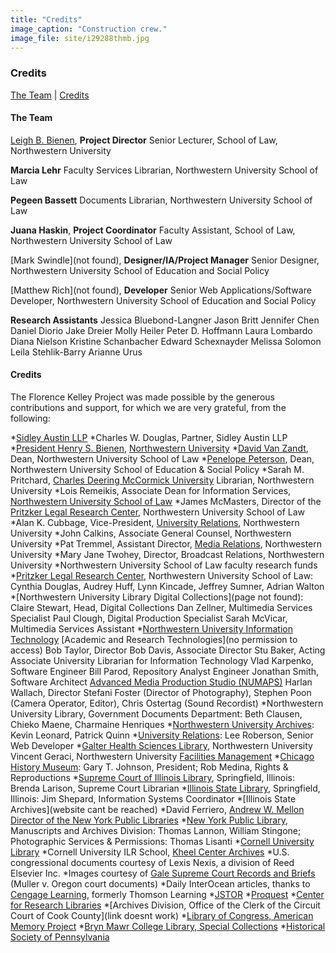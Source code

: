 ```yaml
---
title: "Credits"
image_caption: "Construction crew."
image_file: site/i29288thmb.jpg
---
```


### Credits

[The Team](/about/credits/#team) | [Credits](/about/credits/#credits)


#### The Team
[Leigh B. Bienen](http://homicide.northwestern.edu/about/LeighBienen/), **Project Director**
Senior Lecturer, School of Law, Northwestern University 

**Marcia Lehr**
Faculty Services Librarian, Northwestern University School of Law

**Pegeen Bassett**
Documents Librarian, Northwestern University School of Law

**Juana Haskin**, **Project Coordinator**
Faculty Assistant, School of Law, Northwestern University School of Law

[Mark Swindle](not found), **Designer/IA/Project Manager**
Senior Designer, Northwestern University School of Education and Social Policy

[Matthew Rich](not found), **Developer**
Senior Web Applications/Software Developer, Northwestern University School of Education and Social Policy


**Research Assistants**
   Jessica Bluebond-Langner
   Jason Britt
   Jennifer Chen
   Daniel Diorio
   Jake Dreier
   Molly Heiler
   Peter D. Hoffmann
   Laura Lombardo
   Diana Nielson
   Kristine Schanbacher
   Edward Schexnayder
   Melissa Solomon 
   Leila Stehlik-Barry
   Arianne Urus

#### Credits
The Florence Kelley Project was made possible by the generous contributions and support, for which we are very grateful, from the following:

  *[Sidley Austin LLP](https://www.sidley.com/en/us/)
  *Charles W. Douglas, Partner, Sidley Austin LLP
  *[President Henry S. Bienen](https://www.northwestern.edu/president/), [Northwestern   University](https://www.northwestern.edu/)
  *[David Van Zandt](http://www.law.northwestern.edu/faculty/profiles/DavidVanZandt/), Dean, Northwestern University    School of Law
  *[Penelope Peterson](https://www.sesp.northwestern.edu/profile/?p=57&/PenelopePeterson/), Dean, Northwestern University  School of Education & Social Policy
  *Sarah M. Pritchard, [Charles Deering McCormick University](https://www.library.northwestern.edu/libraries-collections/index.html) Librarian, Northwestern University
  *Lois Remeikis, Associate Dean for Information Services, [Northwestern University School of Law](http://www.law.northwestern.edu/)
  *James McMasters, Director of the [Pritzker Legal Research Center](http://www.library.law.northwestern.edu/home), Northwestern University School of Law
  *Alan K. Cubbage, Vice-President, [University Relations](https://www.northwestern.edu/global-marketing-communications/index.html), Northwestern University
  *John Calkins, Associate General Counsel, Northwestern University
  *Pat Tremmel, Assistant Director, [Media Relations](https://www.northwestern.edu/global-marketing-communications/our-team/index.html), Northwestern University
  *Mary Jane Twohey, Director, Broadcast Relations, Northwestern University
  *Northwestern University School of Law faculty research funds
  *[Pritzker Legal Research Center](http://www.library.law.northwestern.edu/home), Northwestern University School of Law:
     Cynthia Douglas, Audrey Huff, Lynn Kincade, Jeffrey Sumner, Adrian Walton
  *[Northwestern University Library Digital Collections](page not found):
     Claire Stewart, Head, Digital Collections
     Dan Zellner, Multimedia Services Specialist
     Paul Clough, Digital Production Specialist
     Sarah McVicar, Multimedia Services Assistant
  *[Northwestern University Information Technology](https://www.it.northwestern.edu/)
     [Academic and Research Technologies](no permission to access)
     Bob Taylor, Director
     Bob Davis, Associate Director
     Stu Baker, Acting Associate University Librarian for Information Technology
     Vlad Karpenko, Software Engineer
     Bill Parod, Repository Analyst Engineer
     Jonathan Smith, Software Architect
     [Advanced Media Production Studio (NUMAPS)](http://mediadesign.it.northwestern.edu/)
     Harlan Wallach, Director
     Stefani Foster (Director of Photography), Stephen Poon (Camera Operator, Editor), Chris Ostertag (Sound Recordist)
  *Northwestern University Library, Government Documents Department:
     Beth Clausen, Chieko Maene, Charmaine Henriques
  *[Northwestern University Archives](https://www.library.northwestern.edu/libraries-collections/university-archives/index.html):
     Kevin Leonard, Patrick Quinn
  *[University Relations](https://www.northwestern.edu/global-marketing-communications/index.html):
     Lee Roberson, Senior Web Developer
  *[Galter Health Sciences Library](https://galter.northwestern.edu/), Northwestern University
     Vincent Geraci, Northwestern University [Facilities Management](https://www.northwestern.edu/fm/)
  *[Chicago History Museum](http://www.chicagohistory.org/):
     Gary T. Johnson, President; Rob Medina, Rights & Reproductions
  *[Supreme Court of Illinois Library](http://www.illinoiscourts.gov/SupremeCourt/library.asp), Springfield, Illinois:
     Brenda Larison, Supreme Court Librarian
  *[Illinois State Library](http://www.cyberdriveillinois.com/departments/library/), Springfield, Illinois:
     Jim Shepard, Information Systems Coordinator
  *[Illinois State Archives](website cant be reached)
  *David Ferriero, [Andrew W. Mellon Director of the New York Public Libraries](https://www.nypl.org/press/2004/ferriero.cfm)
  *[New York Public Library](https://www.nypl.org/), Manuscripts and Archives Division:
     Thomas Lannon, William Stingone; Photographic Services & Permissions: Thomas Lisanti
  *[Cornell University Library](https://www.library.cornell.edu/)
  *Cornell University ILR School, [Kheel Center Archives](https://catherwood.library.cornell.edu/)
  *U.S. congressional documents courtesy of Lexis Nexis, a division of Reed Elsevier Inc.
  *Images courtesy of [Gale Supreme Court Records and Briefs](https://www.gale.com/SupremeCourt) (Muller v. Oregon court documents)
  *Daily InterOcean articles, thanks to [Cengage Learning](https://www.cengage.com/), formerly Thomson Learning
  *[JSTOR](https://www.jstor.org/)
  *[Proquest](https://www.proquest.com/)
  *[Center for Research Libraries](http://www.crl.edu/)
  *[Archives Division, Office of the Clerk of the Circuit Court of Cook County](link doesnt work)
  *[Library of Congress, American Memory Project](http://memory.loc.gov/ammem/index.html)
  *[Bryn Mawr College Library, Special Collections](https://www.brynmawr.edu/lits/libraries-collections/special-collections)
  *[Historical Society of Pennsylvania](https://hsp.org/)
